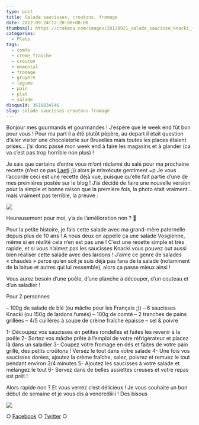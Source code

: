 ```yaml
---
type: post
title: Salade saucisses, croutons, fromage
date: 2012-09-24T12:20:00+00:00
thumbnail: https://crokmou.com/images/20120921_salade_saucisse_knacki_fromage_crouton_0020.jpg
categories:
  - Plats
tags:
  - comte
  - creme fraiche
  - crouton
  - emmental
  - fromage
  - gruyere
  - legume
  - pain
  - plat
  - salade
disqusId: 3616834146
slug: salade-saucisses-croutons-fromage
---
```


Bonjour mes gourmands et gourmandes ! J’espère que le week end fût bon pour vous ! Pour ma part il a été plutôt pépère, au depart il était question d’aller visiter une chocolaterie sur Bruxelles mais toutes les places étaient prises… j’ai donc passé mon week end à faire les magasins et à glander (ca va c’est pas trop horrible non plus) !

Je sais que certains d’entre vous m’ont réclamé du salé pour ma prochaine recette (n’est ce pas [Laeti](http://salomblog.blogspot.be/) ;)) alors je m’exécute gentiment =p Je vous l’accorde ceci est une recette déjà vue, puisque qu’elle fait partie d’une de mes premières postée sur le blog ! J’ai décidé de faire une nouvelle version pour la simple et bonne raison que la première fois, la photo était vraiment… mais vraiment pas terrible, la preuve :

[![](http://2.bp.blogspot.com/-1NY6YKhU_sw/TaNytcLvlRI/AAAAAAAAABk/tQoiJKy3cOc/s320/Salade+Vosgienne.jpg)](http://2.bp.blogspot.com/-1NY6YKhU_sw/TaNytcLvlRI/AAAAAAAAABk/tQoiJKy3cOc/s1600/Salade+Vosgienne.jpg)

Heureusement pour moi, y’a de l’amélioration non ? 🙂

Pour la petite histoire, je fais cette salade avec ma grand-mère paternelle depuis plus de 10 ans ! A nous deux on appelle ça une salade Vosgienne, même si en réalité cela n’en est pas une ! C’est une recette simple et très rapide, et si vous n’aimez pas les saucisses Knacki vous pouvez out aussi bien réaliser cette salade avec des lardons ! J’aime ce genre de salades « chaudes » parce qu’en soit je suis déjà pas fana de la salade (notamment de la laitue et autres qui lui ressemble), alors ça passe mieux ainsi !

Vous aurez besoin d’une poêle, d’une planche à découper, d’un couteau et d’un saladier !

Pour 2 personnes

– 100g de salade de blé (ou mâche pour les Français ;))
– 6 saucisses Knacki (ou 150g de lardons fumés)
– 100g de comté
– 2 tranches de pains grillées
– 4/5 cuillères à soupe de crème fraîche épaisse
– sel & poivre

1- Découpez vos saucisses en petites rondelles et faites les revenir à la poêle
2- Sortez vos mâche prête à l’emploi de votre réfrigérateur et placez là dans un saladier
3- Coupez votre fromage en dés et faites de votre pain grillé, des petits croûtons ! Versez le tout dans votre salade
4- Une fois vos saucisses dorées, ajoutez la crème fraîche, salez, poivrez et remuez le tout pendant environ 3/4 minutes
5- Ajoutez les saucisses à votre salade et mélangez le tout
6- Servez dans de belles assiettes creuses et votre repas est prêt !

Alors rapide non ? Et vous verrez c’est délicieux ! Je vous souhaite un bon début de semaine et je vous dis à vendrediiiii ! Des bisous

[![](http://1.bp.blogspot.com/-mlT3W8C_RL0/UGBA1pYBUPI/AAAAAAAAEkY/3ySY5XvqCFo/s1600/005.gif)](http://1.bp.blogspot.com/-mlT3W8C_RL0/UGBA1pYBUPI/AAAAAAAAEkY/3ySY5XvqCFo/s1600/005.gif)

○ [Facebook](https://www.facebook.com/crokmou.blog) ○ [Twitter](https://twitter.com/Crokmou) ○